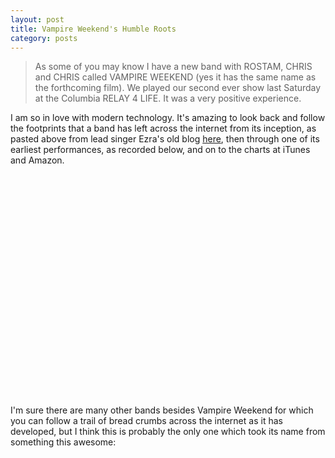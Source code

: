 ```yaml
---
layout: post
title: Vampire Weekend's Humble Roots
category: posts
---
```


> As some of you may know I have a new band with ROSTAM, CHRIS and CHRIS called VAMPIRE WEEKEND (yes it has the same name as the forthcoming film). We played our second ever show last Saturday at the Columbia RELAY 4 LIFE. It was a very positive experience.

I am so in love with modern technology.  It's amazing to look back and follow the footprints that a band has left across the internet from its inception, as pasted above from lead singer Ezra's old blog <a href="http://internetvibes.blogspot.com/2006_03_01_archive.html">here</a>, then through one of its earliest performances, as recorded below, and on to the charts at iTunes and Amazon.

<div align="center">
<object width="425" height="355"><param name="movie" value="http://www.youtube.com/v/MQg2bQ5WkKE&rel=1"></param><param name="wmode" value="transparent"></param><embed src="http://www.youtube.com/v/MQg2bQ5WkKE&rel=1" type="application/x-shockwave-flash" wmode="transparent" width="425" height="355"></embed></object>
</div>

I'm sure there are many other bands besides Vampire Weekend for which you can follow a trail of bread crumbs across the internet as it has developed, but I think this is probably the only one which took its name from something this awesome:

<div align="center">
<object width="425" height="355"><param name="movie" value="http://www.youtube.com/v/wmj241Plef4&rel=1"></param><param name="wmode" value="transparent"></param><embed src="http://www.youtube.com/v/wmj241Plef4&rel=1" type="application/x-shockwave-flash" wmode="transparent" width="425" height="355"></embed></object>
</div>